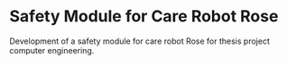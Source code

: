 # Safety Module for Care Robot Rose

Development of a safety module for care robot Rose for thesis project computer
engineering.
